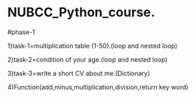 # NUBCC_Python_course.

#phase-1

1)task-1=multiplication table (1-50).(loop and nested loop)

2)task-2=condition of your age.(loop and nested loop)

3)task-3=write a short CV about me.(Dictionary)

4)Function(add,minus,multiplication,division,return key word)
